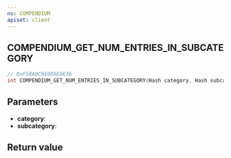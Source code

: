 ```yaml
---
ns: COMPENDIUM
apiset: client
---
```

## COMPENDIUM_GET_NUM_ENTRIES_IN_SUBCATEGORY

```c
// 0xF58A0C0E086E8E36
int COMPENDIUM_GET_NUM_ENTRIES_IN_SUBCATEGORY(Hash category, Hash subcategory);
```


## Parameters
* **category**:
* **subcategory**:

## Return value